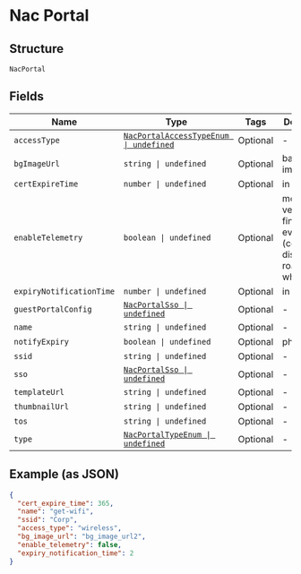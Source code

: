 
# Nac Portal

## Structure

`NacPortal`

## Fields

| Name | Type | Tags | Description |
|  --- | --- | --- | --- |
| `accessType` | [`NacPortalAccessTypeEnum \| undefined`](../../doc/models/nac-portal-access-type-enum.md) | Optional | - |
| `bgImageUrl` | `string \| undefined` | Optional | background image |
| `certExpireTime` | `number \| undefined` | Optional | in days |
| `enableTelemetry` | `boolean \| undefined` | Optional | model, version, fingering, events (connecting, disconnect, roaming), which ap |
| `expiryNotificationTime` | `number \| undefined` | Optional | in days |
| `guestPortalConfig` | [`NacPortalSso \| undefined`](../../doc/models/nac-portal-sso.md) | Optional | - |
| `name` | `string \| undefined` | Optional | - |
| `notifyExpiry` | `boolean \| undefined` | Optional | phase 2 |
| `ssid` | `string \| undefined` | Optional | - |
| `sso` | [`NacPortalSso \| undefined`](../../doc/models/nac-portal-sso.md) | Optional | - |
| `templateUrl` | `string \| undefined` | Optional | - |
| `thumbnailUrl` | `string \| undefined` | Optional | - |
| `tos` | `string \| undefined` | Optional | - |
| `type` | [`NacPortalTypeEnum \| undefined`](../../doc/models/nac-portal-type-enum.md) | Optional | - |

## Example (as JSON)

```json
{
  "cert_expire_time": 365,
  "name": "get-wifi",
  "ssid": "Corp",
  "access_type": "wireless",
  "bg_image_url": "bg_image_url2",
  "enable_telemetry": false,
  "expiry_notification_time": 2
}
```

